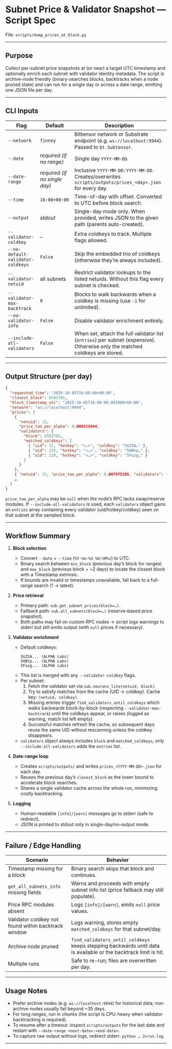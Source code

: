 # Subnet Price & Validator Snapshot — Script Spec

File: `scripts/dump_prices_at_block.py`

---

## Purpose
Collect per-subnet price snapshots at (or near) a target UTC timestamp and
optionally enrich each subnet with validator identity metadata. The script is
archive-node friendly (binary-searches blocks, backtracks when a node pruned
state) and can run for a single day or across a date range, emitting one JSON
file per day.

---

## CLI Inputs
| Flag | Default | Description |
|------|---------|-------------|
| `--network` | `finney` | Bittensor network or Substrate endpoint (e.g. `ws://localhost:9944`). Passed to `bt.Subtensor`. |
| `--date` | _required (if no range)_ | Single day `YYYY-MM-DD`. |
| `--date-range` | _required (if no single day)_ | Inclusive `YYYY-MM-DD:YYYY-MM-DD`. Creates/overwrites `scripts/outputs/prices_<day>.json` for every day. |
| `--time` | `16:00+00:00` | Time-of-day with offset. Converted to UTC before block search. |
| `--output` | _stdout_ | Single-day mode only. When provided, writes JSON to the given path (parents auto-created). |
| `--validator-coldkey` | – | Extra coldkeys to track. Multiple flags allowed. |
| `--no-default-validator-coldkeys` | `False` | Skip the embedded trio of coldkeys (otherwise they’re always included). |
| `--validator-netuid` | all subnets | Restrict validator lookups to the listed netuids. Without this flag every subnet is checked. |
| `--validator-max-backtrack` | `0` | Blocks to walk backwards when a coldkey is missing (use `-1` for unlimited). |
| `--no-validator-info` | `False` | Disable validator enrichment entirely. |
| `--include-all-validators` | `False` | When set, attach the full validator list (`entries`) per subnet (expensive). Otherwise only the matched coldkeys are stored. |

---

## Output Structure (per day)
```json
{
  "requested_time": "2025-10-05T16:00:00+00:00",
  "closest_block": 6593785,
  "block_timestamp_utc": "2025-10-05T16:00:00.001000+00:00",
  "network": "ws://localhost:9944",
  "prices": [
    {
      "netuid": 12,
      "price_tao_per_alpha": 0.006521844,
      "validators": {
        "block": 6593785,
        "matched_coldkeys": [
          { "uid": 12, "hotkey": "<…>", "coldkey": "5GZSA…" },
          { "uid": 225, "hotkey": "<…>", "coldkey": "5HBtp…" },
          { "uid": 220, "hotkey": "<…>", "coldkey": "5Fuzg…" }
        ]
      }
    },
    { "netuid": 13, "price_tao_per_alpha": 0.007975205, "validators": { … } },
    …
  ]
}
```
`price_tao_per_alpha` may be `null` when the node’s RPC lacks swap/reserve
modules. If `--include-all-validators` is used, each `validators` object gains
an `entries` array containing every validator (uid/hotkey/coldkey) seen on that
subnet at the sampled block.

---

## Workflow Summary

1. **Block selection**
   - Convert `--date` + `--time` (`%Y-%m-%d %H:%M%z`) to UTC.
   - Binary search between `min_block` (previous day’s block for ranges) and
     `max_block` (previous block + ~2 days) to locate the closest block with a
     Timestamp extrinsic.
   - If bounds are invalid or timestamps unavailable, fall back to a full-range
     search (1 → latest).

2. **Price retrieval**
   - Primary path: `sub.get_subnet_prices(block=…)`.
   - Fallback path: `sub.all_subnets(block=…)` (reserve-based price snapshot).
   - Both paths may fail on custom RPC nodes → script logs warnings to stderr
     but still emits output (with `null` prices if necessary).

3. **Validator enrichment**
   - Default coldkeys:
     ```
     5GZSA... (ALPHA Labs)
     5HBtp... (ALPHA Labs)
     5Fuzg... (ALPHA Labs)
     ```
   - This list is merged with any `--validator-coldkey` flags.
   - Per subnet:
     1. Fetch the validator set via `sub.neurons_lite(netuid, block)`.
     2. Try to satisfy matches from the cache (UID → coldkey). Cache key: `(netuid, coldkey)`.
     3. Missing entries trigger `find_validators_until_coldkeys` which walks
        backwards block-by-block (respecting `--validator-max-backtrack`) until
        the coldkeys appear, or raises (logged as warning, match list left empty).
     4. Successful matches refresh the cache, so subsequent days reuse the same
        UID without rescanning unless the coldkey disappears.
   - `validators` object always includes `block` and `matched_coldkeys`; only
     `--include-all-validators` adds the `entries` list.

4. **Date-range loop**
   - Creates `scripts/outputs/` and writes
     `prices_<YYYY-MM-DD>.json` for each day.
   - Reuses the previous day’s `closest_block` as the lower bound to
     accelerate block searches.
   - Shares a single validator cache across the whole run, minimizing costly
     backtracking.

5. **Logging**
   - Human-readable `[info]/[warn]` messages go to stderr (safe to redirect).
   - JSON is printed to stdout only in single-day/no-output mode.

---

## Failure / Edge Handling
| Scenario | Behavior |
|----------|----------|
| Timestamp missing for a block | Binary search skips that block and continues. |
| `get_all_subnets_info` missing fields | Warns and proceeds with empty subnet info list (price fallback may still populate). |
| Price RPC modules absent | Logs `[info]/[warn]`, emits `null` price values. |
| Validator coldkey not found within backtrack window | Logs warning, stores empty `matched_coldkeys` for that subnet/day. |
| Archive node pruned | `find_validators_until_coldkeys` keeps stepping backwards until data is available or the backtrack limit is hit. |
| Multiple runs | Safe to re-run; files are overwritten per day. |

---

## Usage Notes
- Prefer archive nodes (e.g. `ws://localhost:9944`) for historical data; non-
  archive nodes usually fail beyond ~35 days.
- For long ranges, run in chunks (the script is CPU-heavy when validator
  backtracking is required).
- To resume after a timeout: inspect `scripts/outputs` for the last date and
  restart with `--date-range <next-date>:<end-date>`.
- To capture raw output without logs, redirect stderr:
  `python … 2>run.log`.

---
